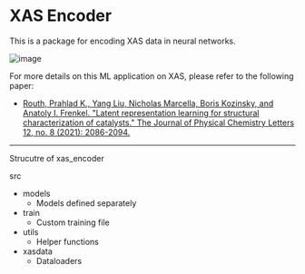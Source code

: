 # XAS Encoder


This is a package for encoding XAS data in neural networks.<break>

![image](https://github.com/pkrouth/Autoencoder4XAS/assets/20447207/c6cb7cb0-80f5-41d7-83c8-e7ff4860c55d)


For more details on this ML application on XAS, please refer to the following paper:

- [Routh, Prahlad K., Yang Liu, Nicholas Marcella, Boris Kozinsky, and Anatoly I. Frenkel. "Latent representation learning for structural characterization of catalysts." The Journal of Physical Chemistry Letters 12, no. 8 (2021): 2086-2094.](https://pubs.acs.org/doi/abs/10.1021/acs.jpclett.0c03792)


---

Strucutre of xas_encoder

src
- models
   - Models defined separately
- train
    - Custom training file
- utils
    - Helper functions
- xasdata
    - Dataloaders
    

[//]: <> ( What should be a good and intuitive way to organize it? Like a tutorial? Or like a package? )


